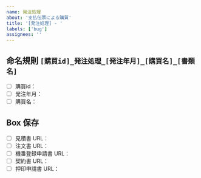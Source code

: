 ```yaml
---
name: 発注処理
about: '支払伝票による購買'
title: '[発注処理] - '
labels: ['bug']
assignees: ''
---
```


## 命名規則 `[購買id]_発注処理_[発注年月]_[購買名]_[書類名]`

- [ ] 購買id：
- [ ] 発注年月：
- [ ] 購買名：

## Box 保存

- [ ] 見積書 URL：
- [ ] 注文書 URL：
- [ ] 機番登録申請書 URL：
- [ ] 契約書 URL：
- [ ] 押印申請書 URL：
